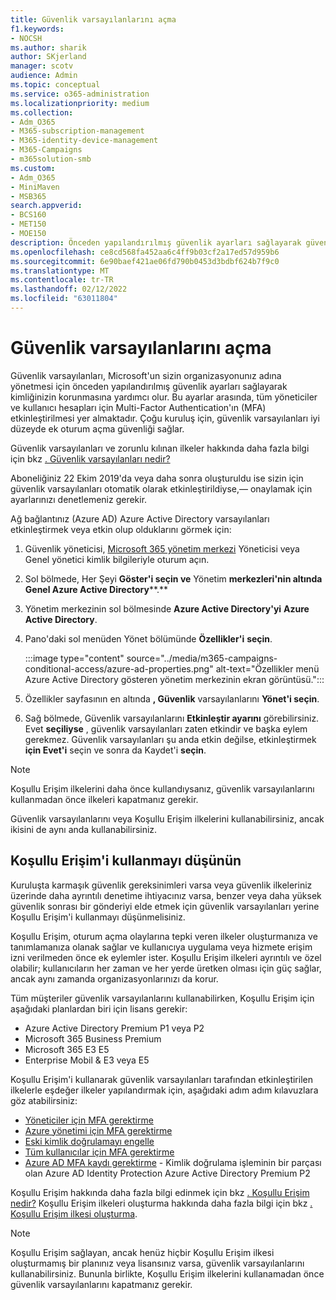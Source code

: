 ```yaml
---
title: Güvenlik varsayılanlarını açma
f1.keywords:
- NOCSH
ms.author: sharik
author: SKjerland
manager: scotv
audience: Admin
ms.topic: conceptual
ms.service: o365-administration
ms.localizationpriority: medium
ms.collection:
- Adm_O365
- M365-subscription-management
- M365-identity-device-management
- M365-Campaigns
- m365solution-smb
ms.custom:
- Adm_O365
- MiniMaven
- MSB365
search.appverid:
- BCS160
- MET150
- MOE150
description: Önceden yapılandırılmış güvenlik ayarları sağlayarak güvenlik varsayılanlarının kimlikle ilgili saldırılardan korunmasına nasıl yardımcı olduğunu öğrenin.
ms.openlocfilehash: ce8cd568fa452aa6c4ff9b03cf2a17ed57d959b6
ms.sourcegitcommit: 6e90baef421ae06fd790b0453d3bdbf624b7f9c0
ms.translationtype: MT
ms.contentlocale: tr-TR
ms.lasthandoff: 02/12/2022
ms.locfileid: "63011804"
---
```

# <a name="turn-on-security-defaults"></a>Güvenlik varsayılanlarını açma

Güvenlik varsayılanları, Microsoft'un sizin organizasyonunız adına yönetmesi için önceden yapılandırılmış güvenlik ayarları sağlayarak kimliğinizin korunmasına yardımcı olur. Bu ayarlar arasında, tüm yöneticiler ve kullanıcı hesapları için Multi-Factor Authentication'ın (MFA) etkinleştirilmesi yer almaktadır. Çoğu kuruluş için, güvenlik varsayılanları iyi düzeyde ek oturum açma güvenliği sağlar.

Güvenlik varsayılanları ve zorunlu kılınan ilkeler hakkında daha fazla bilgi için bkz [. Güvenlik varsayılanları nedir?](/azure/active-directory/fundamentals/concept-fundamentals-security-defaults)

Aboneliğiniz 22 Ekim 2019'da veya daha sonra oluşturuldu ise sizin için güvenlik varsayılanları otomatik olarak etkinleştirildiyse,&mdash; onaylamak için ayarlarınızı denetlemeniz gerekir.

Ağ bağlantınız (Azure AD) Azure Active Directory varsayılanları etkinleştirmek veya etkin olup olduklarını görmek için:

1. Güvenlik yöneticisi, <a href="https://go.microsoft.com/fwlink/p/?linkid=2024339" target="_blank">Microsoft 365 yönetim merkezi</a> Yöneticisi veya Genel yönetici kimlik bilgileriyle oturum açın.

2. Sol bölmede, Her Şeyi **Göster'i seçin ve** Yönetim **merkezleri'nin altında Genel Azure Active Directory****.**

3. Yönetim merkezinin sol bölmesinde **Azure Active Directory'yi** **Azure Active Directory**.

4. Pano'daki sol menüden Yönet bölümünde **Özellikler'i** **seçin**.

    :::image type="content" source="../media/m365-campaigns-conditional-access/azure-ad-properties.png" alt-text="Özellikler menü Azure Active Directory gösteren yönetim merkezinin ekran görüntüsü.":::

5. Özellikler sayfasının en altında **, Güvenlik** varsayılanlarını **Yönet'i seçin**.

6. Sağ bölmede, Güvenlik varsayılanlarını **Etkinleştir ayarını** görebilirsiniz. Evet **seçiliyse** , güvenlik varsayılanları zaten etkindir ve başka eylem gerekmez. Güvenlik varsayılanları şu anda etkin değilse, etkinleştirmek **için Evet'i** seçin ve sonra da Kaydet'i **seçin**.

> [!NOTE]
> Koşullu Erişim ilkelerini daha önce kullandıysanız, güvenlik varsayılanlarını kullanmadan önce ilkeleri kapatmanız gerekir.
>
> Güvenlik varsayılanlarını veya Koşullu Erişim ilkelerini kullanabilirsiniz, ancak ikisini de aynı anda kullanabilirsiniz.

## <a name="consider-using-conditional-access"></a>Koşullu Erişim'i kullanmayı düşünün

Kuruluşta karmaşık güvenlik gereksinimleri varsa veya güvenlik ilkeleriniz üzerinde daha ayrıntılı denetime ihtiyacınız varsa, benzer veya daha yüksek güvenlik sonrası bir gönderiyi elde etmek için güvenlik varsayılanları yerine Koşullu Erişim'i kullanmayı düşünmelisiniz. 

Koşullu Erişim, oturum açma olaylarına tepki veren ilkeler oluşturmanıza ve tanımlamanıza olanak sağlar ve kullanıcıya uygulama veya hizmete erişim izni verilmeden önce ek eylemler ister. Koşullu Erişim ilkeleri ayrıntılı ve özel olabilir; kullanıcıların her zaman ve her yerde üretken olması için güç sağlar, ancak aynı zamanda organizasyonlarınızı da korur.

Tüm müşteriler güvenlik varsayılanlarını kullanabilirken, Koşullu Erişim için aşağıdaki planlardan biri için lisans gerekir:

- Azure Active Directory Premium P1 veya P2
- Microsoft 365 Business Premium
- Microsoft 365 E3 E5
- Enterprise Mobil & E3 veya E5

Koşullu Erişim'i kullanarak güvenlik varsayılanları tarafından etkinleştirilen ilkelerle eşdeğer ilkeler yapılandırmak için, aşağıdaki adım adım kılavuzlara göz atabilirsiniz:

- [Yöneticiler için MFA gerektirme](/azure/active-directory/conditional-access/howto-conditional-access-policy-admin-mfa)
- [Azure yönetimi için MFA gerektirme](/azure/active-directory/conditional-access/howto-conditional-access-policy-azure-management)
- [Eski kimlik doğrulamayı engelle](/azure/active-directory/conditional-access/howto-conditional-access-policy-block-legacy)
- [Tüm kullanıcılar için MFA gerektirme](/azure/active-directory/conditional-access/howto-conditional-access-policy-all-users-mfa)
- [Azure AD MFA kaydı gerektirme](/azure/active-directory/identity-protection/howto-identity-protection-configure-mfa-policy) - Kimlik doğrulama işleminin bir parçası olan Azure AD Identity Protection Azure Active Directory Premium P2

Koşullu Erişim hakkında daha fazla bilgi edinmek için bkz [. Koşullu Erişim nedir?](/azure/active-directory/conditional-access/overview) Koşullu Erişim ilkeleri oluşturma hakkında daha fazla bilgi için bkz [. Koşullu Erişim ilkesi oluşturma](/azure/active-directory/authentication/tutorial-enable-azure-mfa#create-a-conditional-access-policy).

> [!NOTE]
> Koşullu Erişim sağlayan, ancak henüz hiçbir Koşullu Erişim ilkesi oluşturmamış bir planınız veya lisansınız varsa, güvenlik varsayılanlarını kullanabilirsiniz. Bununla birlikte, Koşullu Erişim ilkelerini kullanamadan önce güvenlik varsayılanlarını kapatmanız gerekir.
